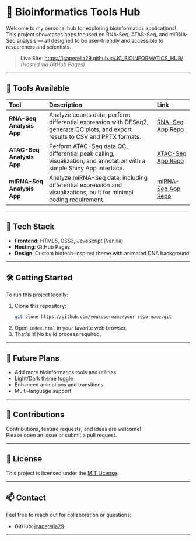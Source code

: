 # 🧬 Bioinformatics Tools Hub

Welcome to my personal hub for exploring bioinformatics applications!  
This project showcases apps focused on RNA-Seq, ATAC-Seq, and miRNA-Seq analysis — all designed to be user-friendly and accessible to researchers and scientists.

> **Live Site**: https://jcaperella29.github.io/JC_BIOINFORMATICS_HUB/ 
> *(Hosted via GitHub Pages)*

---

## 🚀 Tools Available

| Tool | Description | Link |
|:----|:------------|:----|
| **RNA-Seq Analysis App** | Analyze counts data, perform differential expression with DESeq2, generate QC plots, and export results to CSV and PPTX formats. | [RNA-Seq App Repo](https://github.com/jcaperella29/RNA_SEQ_APP) |
| **ATAC-Seq Analysis App** | Perform ATAC-Seq data QC, differential peak calling, visualization, and annotation with a simple Shiny App interface. | [ATAC-Seq App Repo](https://github.com/jcaperella29/ATAC_APP) |
| **miRNA-Seq Analysis App** | Analyze miRNA-Seq data, including differential expression and visualizations, built for minimal coding requirement. | [miRNA-Seq App Repo](https://github.com/jcaperella29/MI_RNA_SHINY) |

---

## 🎨 Tech Stack

- **Frontend**: HTML5, CSS3, JavaScript (Vanilla)
- **Hosting**: GitHub Pages
- **Design**: Custom biotech-inspired theme with animated DNA background

---

## 🛠️ Getting Started

To run this project locally:
1. Clone this repository:
    ```bash
    git clone https://github.com/yourusername/your-repo-name.git
    ```
2. Open `index.html` in your favorite web browser.
3. That's it! No build process required.

---

## 🧠 Future Plans

- Add more bioinformatics tools and utilities
- Light/Dark theme toggle
- Enhanced animations and transitions
- Multi-language support

---

## 🤝 Contributions

Contributions, feature requests, and ideas are welcome!  
Please open an issue or submit a pull request.

---

## 📜 License

This project is licensed under the [MIT License](LICENSE).

---

## 📫 Contact

Feel free to reach out for collaboration or questions:

- GitHub: [jcaperella29](https://github.com/jcaperella29)
  

---
